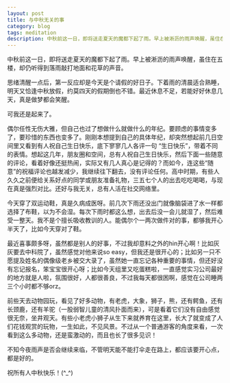 ```yaml
---
layout: post
title: 与中秋无关的事
category: blog
tags: meditation
description: 中秋前这一日，即将送走夏天的魔都下起了雨。早上被淅沥的雨声唤醒，虽住在五楼，却仍听得到落雨敲打地面和花草的声音。
---
```


中秋前这一日，即将送走夏天的魔都下起了雨。早上被淅沥的雨声唤醒，虽住在五楼，却仍听得到落雨敲打地面和花草的声音。

思绪清醒一点后，第一反应却是今天是个请假的好日子。下着雨的清晨适合熟睡，明天又恰逢中秋放假，约莫四天的假期倒也不错。最近休息不足，若能好好休息几天，真是做梦都会笑醒。

可我还是起来了。

偶尔任性无伤大雅，但自己也过了想做什么就做什么的年纪。要顾虑的事情变多了，要珍惜的东西也变多了。刚刚本想提到自己的具体年纪，却突然想起前几日空间里又看到有人祝自己生日快乐，底下寥寥几人各评一句 “生日快乐”，带着不同的表情。想起这几年，朋友圈和空间，总有人祝自己生日快乐，然后下面一些随意的评论，看着好像还挺热闹，实际又有几人真心是记得的？而如今，连这些“随意”的祝福评论也越发减少，我继续往下翻去，没有评论任何。高中时期，有些人久久之前便给关系好点的同学或朋友准备礼物，三五七个人的出去吃吃喝喝，与现在真是强烈对比。还好与我无关，总有人活在社交网络里。

今天穿了双运动鞋，真是久病成医呀。前几次下雨还没出门就像脑袋进了水一样都选择了布鞋，以为不会湿。每次下雨时都这么想，出去后没一会儿就湿了，然后难受一整天。我不是个擅长吸收教训的人。能偶尔个一两次做件对的事，都够我开心半天了，比如今天穿对了鞋。

最近喜事颇多呀，虽然都是别人的好事，不过我却意料之外的hin开心啊！比如灰灰要去中科院了，虽然感觉对他来说so easy，但我还是很开心的；比如另一只不愿提及姓名的偶像级老乡被交大录了，虽然她一直忘记各种重要的事情，但还好没有忘记报名，笨宝宝很开心呀；比如今天组里又吃蛋糕啦，一直感觉实习公司最好的地方就是人啦，氛围很好，人都很善良，不过我每天都很困啊，感觉在公司睡两三个小时都不够orz。

前些天去动物园玩，看见了好多动物，有老虎，大象，狮子，熊，还有鳄鱼，还有长颈鹿，还有羊驼（一股弱智儿童的清风扑面而来），可是看着它们没有自由感觉很无奈，坐井观天。有些小老虎小狮子从生下来就养育在这里，长大了就变成了人们花钱观赏的玩物，一生如此，不见风景。不过从一个普通游客的角度来看，一次看到这么多动物，还是蛮激动的，而且也长了很多见识！

不知今夜雨声是否会继续来临，不管明天能不能打伞走在路上，都应该要开心点，都是好的。

祝所有人中秋快乐！(^_^)
